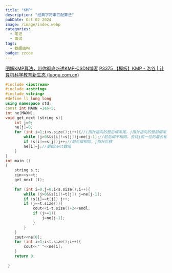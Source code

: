 ```yaml
---
title: "KMP"
description: "经典字符串匹配算法"
pubDate: Oct 02 2024
image: /image/index.webp
categories:
  - 笔记
  - 面试
tags:
  - 数据结构
badge: zzcoe
---
```


[图解KMP算法，带你彻底吃透KMP-CSDN博客](https://blog.csdn.net/qq_43869106/article/details/128753527)
[P3375 【模板】KMP - 洛谷 | 计算机科学教育新生态 (luogu.com.cn)](https://www.luogu.com.cn/problem/P3375)

```cpp
#include <iostream>
#include <cstring>
#include <string>
#define ll long long 
using namespace std;
const int MAXN =1e6+5;
int ne[MAXN];
void get_next (string s){
	int j=0;
	ne[j]=0;
	for (int i=1;i<s.size();i++){//i指针指向的是后缀末尾，j指针指向的是前缀末尾
		while (j>0&&s[i]!=s[j])j=ne[j-1];//前后缀不相同，去找j前一位的最长相等前后缀
		if (s[i]==s[j])j++;//前后缀相同，j指针后移
		ne[i]=j;//更新next数组
	}
}
int main ()
{
	string s,t;
	cin>>s>>t;
	get_next (t);
	
	for (int i=0,j=0;i<s.size();i++){
		while (j>0&&s[i]!=t[j]) j=ne[j-1];
		if (s[i]==t[j]) j++;
		if (j==t.size()){
			cout<<i-t.size()+2<<endl;
			if (j>=1){
				j=ne[j-1];
			}
		}
	}
	cout<<ne[0];
	for (int i=1;i<t.size();i++){
		cout<<" "<<ne[i];
	}
	return 0;
	
 } 
```